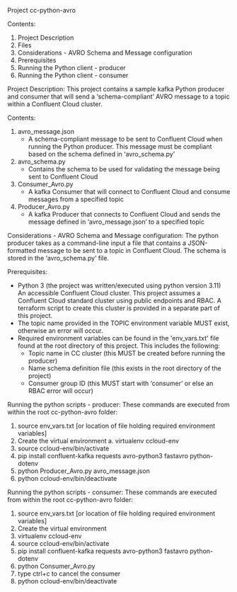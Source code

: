 Project cc-python-avro

Contents:
1. Project Description
2. Files
3. Considerations - AVRO Schema and Message configuration
4. Prerequisites
5. Running the Python client - producer
6. Running the Python client - consumer

Project Description:
This project contains a sample kafka Python producer and consumer that will send a ‘schema-compliant’ AVRO message to a topic within a Confluent Cloud cluster.

Contents:
1. avro_message.json
     - A schema-compliant message to be sent to Confluent Cloud when running the Python producer.  This message must be compliant based on the schema defined in ‘avro_schema.py’
2. avro_schema.py
     - Contains the schema to be used for validating the message being sent to Confluent Cloud
3. Consumer_Avro.py
     - A kafka Consumer that will connect to Confluent Cloud and consume messages from a specified topic
4. Producer_Avro.py
     - A kafka Producer that connects to Confluent Cloud and sends the message defined in ‘avro_message.json’ to a specified topic

Considerations - AVRO Schema and Message configuration:
The python producer takes as a command-line input a file that contains a JSON-formatted message to be sent to a topic in Confluent Cloud.  The schema is stored in the ‘avro_schema.py’ file.

Prerequisites:
- Python 3 (the project was written/executed using python version 3.11)
An accessible Confluent Cloud cluster.  This project assumes a Confluent Cloud standard cluster using public endpoints and RBAC.  A terraform script to create this cluster is provided in a separate part of this project.
- The topic name provided in the TOPIC environment variable MUST exist, otherwise an error will occur.
- Required environment variables can be found in the 'env_vars.txt' file found at the root directory of this project.  This includes the following:  
     - Topic name in CC cluster (this MUST be created before running the producer)
     - Name schema definition file (this exists in the root directory of the project)
     - Consumer group ID (this MUST start with ‘consumer’ or else an RBAC error will occur)

Running the python scripts - producer:
These commands are executed from within the root cc-python-avro folder:
1. source env_vars.txt [or location of file holding required environment variables]
2. Create the virtual environment
     a. virtualenv ccloud-env
3. source ccloud-env/bin/activate
4. pip install confluent-kafka requests avro-python3 fastavro python-dotenv
5. python Producer_Avro.py avro_message.json
6. python ccloud-env/bin/deactivate

Running the python scripts - consumer:
These commands are executed from within the root cc-python-avro folder:
1. source env_vars.txt [or location of file holding required environment variables]
2. Create the virtual environment
3. virtualenv ccloud-env
4. source ccloud-env/bin/activate
5. pip install confluent-kafka requests avro-python3 fastavro python-dotenv
6. python Consumer_Avro.py
7. type ctrl+c to cancel the consumer
8. python ccloud-env/bin/deactivate
